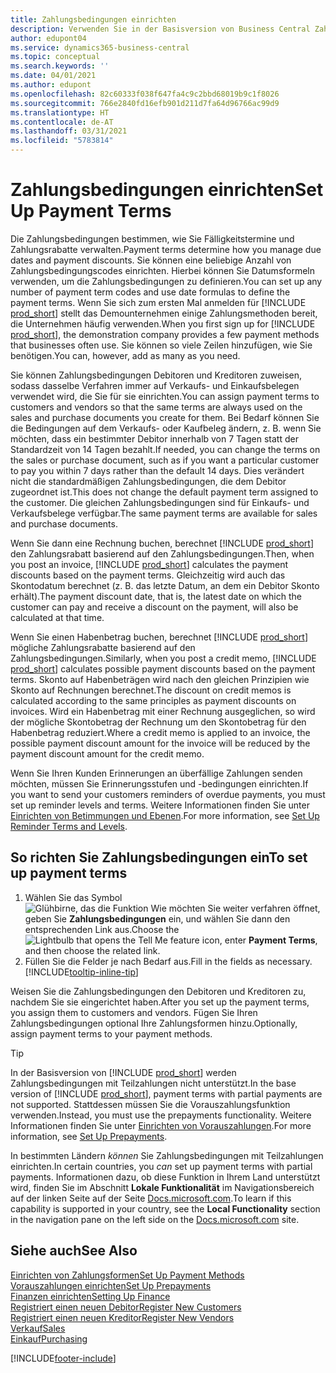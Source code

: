 ```yaml
---
title: Zahlungsbedingungen einrichten
description: Verwenden Sie in der Basisversion von Business Central Zahlungsbedingungen, um Fälligkeitstermine und Zahlungsrabatte zu verwalten.
author: edupont04
ms.service: dynamics365-business-central
ms.topic: conceptual
ms.search.keywords: ''
ms.date: 04/01/2021
ms.author: edupont
ms.openlocfilehash: 82c60333f038f647fa4c9c2bbd68019b9c1f8026
ms.sourcegitcommit: 766e2840fd16efb901d211d7fa64d96766ac99d9
ms.translationtype: HT
ms.contentlocale: de-AT
ms.lasthandoff: 03/31/2021
ms.locfileid: "5783814"
---
```

# <a name="set-up-payment-terms"></a><span data-ttu-id="1404f-103">Zahlungsbedingungen einrichten</span><span class="sxs-lookup"><span data-stu-id="1404f-103">Set Up Payment Terms</span></span>

<span data-ttu-id="1404f-104">Die Zahlungsbedingungen bestimmen, wie Sie Fälligkeitstermine und Zahlungsrabatte verwalten.</span><span class="sxs-lookup"><span data-stu-id="1404f-104">Payment terms determine how you manage due dates and payment discounts.</span></span> <span data-ttu-id="1404f-105">Sie können eine beliebige Anzahl von Zahlungsbedingungscodes einrichten. Hierbei können Sie Datumsformeln verwenden, um die Zahlungsbedingungen zu definieren.</span><span class="sxs-lookup"><span data-stu-id="1404f-105">You can set up any number of payment term codes and use date formulas to define the payment terms.</span></span> <span data-ttu-id="1404f-106">Wenn Sie sich zum ersten Mal anmelden für [!INCLUDE [prod_short](includes/prod_short.md)] stellt das Demounternehmen einige Zahlungsmethoden bereit, die Unternehmen häufig verwenden.</span><span class="sxs-lookup"><span data-stu-id="1404f-106">When you first sign up for [!INCLUDE [prod_short](includes/prod_short.md)], the demonstration company provides a few payment methods that businesses often use.</span></span> <span data-ttu-id="1404f-107">Sie können so viele Zeilen hinzufügen, wie Sie benötigen.</span><span class="sxs-lookup"><span data-stu-id="1404f-107">You can, however, add as many as you need.</span></span>  

<span data-ttu-id="1404f-108">Sie können Zahlungsbedingungen Debitoren und Kreditoren zuweisen, sodass dasselbe Verfahren immer auf Verkaufs- und Einkaufsbelegen verwendet wird, die Sie für sie einrichten.</span><span class="sxs-lookup"><span data-stu-id="1404f-108">You can assign payment terms to customers and vendors so that the same terms are always used on the sales and purchase documents you create for them.</span></span> <span data-ttu-id="1404f-109">Bei Bedarf können Sie die Bedingungen auf dem Verkaufs- oder Kaufbeleg ändern, z. B. wenn Sie möchten, dass ein bestimmter Debitor innerhalb von 7 Tagen statt der Standardzeit von 14 Tagen bezahlt.</span><span class="sxs-lookup"><span data-stu-id="1404f-109">If needed, you can change the terms on the sales or purchase document, such as if you want a particular customer to pay you within 7 days rather than the default 14 days.</span></span> <span data-ttu-id="1404f-110">Dies verändert nicht die standardmäßigen Zahlungsbedingungen, die dem Debitor zugeordnet ist.</span><span class="sxs-lookup"><span data-stu-id="1404f-110">This does not change the default payment term assigned to the customer.</span></span> <span data-ttu-id="1404f-111">Die gleichen Zahlungsbedingungen sind für Einkaufs- und Verkaufsbelege verfügbar.</span><span class="sxs-lookup"><span data-stu-id="1404f-111">The same payment terms are available for sales and purchase documents.</span></span>

<span data-ttu-id="1404f-112">Wenn Sie dann eine Rechnung buchen, berechnet [!INCLUDE [prod_short](includes/prod_short.md)] den Zahlungsrabatt basierend auf den Zahlungsbedingungen.</span><span class="sxs-lookup"><span data-stu-id="1404f-112">Then, when you post an invoice, [!INCLUDE [prod_short](includes/prod_short.md)] calculates the payment discounts based on the payment terms.</span></span> <span data-ttu-id="1404f-113">Gleichzeitig wird auch das Skontodatum berechnet (z. B. das letzte Datum, an dem ein Debitor Skonto erhält).</span><span class="sxs-lookup"><span data-stu-id="1404f-113">The payment discount date, that is, the latest date on which the customer can pay and receive a discount on the payment, will also be calculated at that time.</span></span>  

<span data-ttu-id="1404f-114">Wenn Sie einen Habenbetrag buchen, berechnet [!INCLUDE [prod_short](includes/prod_short.md)] mögliche Zahlungsrabatte basierend auf den Zahlungsbedingungen.</span><span class="sxs-lookup"><span data-stu-id="1404f-114">Similarly, when you post a credit memo, [!INCLUDE [prod_short](includes/prod_short.md)] calculates possible payment discounts based on the payment terms.</span></span> <span data-ttu-id="1404f-115">Skonto auf Habenbeträgen wird nach den gleichen Prinzipien wie Skonto auf Rechnungen berechnet.</span><span class="sxs-lookup"><span data-stu-id="1404f-115">The discount on credit memos is calculated according to the same principles as payment discounts on invoices.</span></span> <span data-ttu-id="1404f-116">Wird ein Habenbetrag mit einer Rechnung ausgeglichen, so wird der mögliche Skontobetrag der Rechnung um den Skontobetrag für den Habenbetrag reduziert.</span><span class="sxs-lookup"><span data-stu-id="1404f-116">Where a credit memo is applied to an invoice, the possible payment discount amount for the invoice will be reduced by the payment discount amount for the credit memo.</span></span>  

<span data-ttu-id="1404f-117">Wenn Sie Ihren Kunden Erinnerungen an überfällige Zahlungen senden möchten, müssen Sie Erinnerungsstufen und -bedingungen einrichten.</span><span class="sxs-lookup"><span data-stu-id="1404f-117">If you want to send your customers reminders of overdue payments, you must set up reminder levels and terms.</span></span> <span data-ttu-id="1404f-118">Weitere Informationen finden Sie unter [Einrichten von Betimmungen und Ebenen](finance-setup-reminders.md).</span><span class="sxs-lookup"><span data-stu-id="1404f-118">For more information, see [Set Up Reminder Terms and Levels](finance-setup-reminders.md).</span></span>  

## <a name="to-set-up-payment-terms"></a><span data-ttu-id="1404f-119">So richten Sie Zahlungsbedingungen ein</span><span class="sxs-lookup"><span data-stu-id="1404f-119">To set up payment terms</span></span>

1. <span data-ttu-id="1404f-120">Wählen Sie das Symbol ![Glühbirne, das die Funktion Wie möchten Sie weiter verfahren öffnet](media/ui-search/search_small.png "Tell me-Funktion"), geben Sie **Zahlungsbedingungen** ein, und wählen Sie dann den entsprechenden Link aus.</span><span class="sxs-lookup"><span data-stu-id="1404f-120">Choose the ![Lightbulb that opens the Tell Me feature](media/ui-search/search_small.png "Tell me what you want to do") icon, enter **Payment Terms**, and then choose the related link.</span></span>  
2. <span data-ttu-id="1404f-121">Füllen Sie die Felder je nach Bedarf aus.</span><span class="sxs-lookup"><span data-stu-id="1404f-121">Fill in the fields as necessary.</span></span> [!INCLUDE[tooltip-inline-tip](includes/tooltip-inline-tip_md.md)]  

<span data-ttu-id="1404f-122">Weisen Sie die Zahlungsbedingungen den Debitoren und Kreditoren zu, nachdem Sie sie eingerichtet haben.</span><span class="sxs-lookup"><span data-stu-id="1404f-122">After you set up the payment terms, you assign them to customers and vendors.</span></span> <span data-ttu-id="1404f-123">Fügen Sie Ihren Zahlungsbedingungen optional Ihre Zahlungsformen hinzu.</span><span class="sxs-lookup"><span data-stu-id="1404f-123">Optionally, assign payment terms to your payment methods.</span></span>  

> [!TIP]
> <span data-ttu-id="1404f-124">In der Basisversion von [!INCLUDE [prod_short](includes/prod_short.md)] werden Zahlungsbedingungen mit Teilzahlungen nicht unterstützt.</span><span class="sxs-lookup"><span data-stu-id="1404f-124">In the base version of [!INCLUDE [prod_short](includes/prod_short.md)], payment terms with partial payments are not supported.</span></span> <span data-ttu-id="1404f-125">Stattdessen müssen Sie die Vorauszahlungsfunktion verwenden.</span><span class="sxs-lookup"><span data-stu-id="1404f-125">Instead, you must use the prepayments functionality.</span></span> <span data-ttu-id="1404f-126">Weitere Informationen finden Sie unter [Einrichten von Vorauszahlungen](finance-set-up-prepayments.md).</span><span class="sxs-lookup"><span data-stu-id="1404f-126">For more information, see [Set Up Prepayments](finance-set-up-prepayments.md).</span></span>
>
> <span data-ttu-id="1404f-127">In bestimmten Ländern *können* Sie Zahlungsbedingungen mit Teilzahlungen einrichten.</span><span class="sxs-lookup"><span data-stu-id="1404f-127">In certain countries, you *can* set up payment terms with partial payments.</span></span> <span data-ttu-id="1404f-128">Informationen dazu, ob diese Funktion in Ihrem Land unterstützt wird, finden Sie im Abschnitt **Lokale Funktionalität** im Navigationsbereich auf der linken Seite auf der Seite [Docs.microsoft.com](about-localization.md).</span><span class="sxs-lookup"><span data-stu-id="1404f-128">To learn if this capability is supported in your country, see the **Local Functionality** section in the navigation pane on the left side on the [Docs.microsoft.com](about-localization.md) site.</span></span>

## <a name="see-also"></a><span data-ttu-id="1404f-129">Siehe auch</span><span class="sxs-lookup"><span data-stu-id="1404f-129">See Also</span></span>

[<span data-ttu-id="1404f-130">Einrichten von Zahlungsformen</span><span class="sxs-lookup"><span data-stu-id="1404f-130">Set Up Payment Methods</span></span>](finance-payment-methods.md)  
[<span data-ttu-id="1404f-131">Vorauszahlungen einrichten</span><span class="sxs-lookup"><span data-stu-id="1404f-131">Set Up Prepayments</span></span>](finance-set-up-prepayments.md)  
[<span data-ttu-id="1404f-132">Finanzen einrichten</span><span class="sxs-lookup"><span data-stu-id="1404f-132">Setting Up Finance</span></span>](finance-setup-finance.md)  
[<span data-ttu-id="1404f-133">Registriert einen neuen Debitor</span><span class="sxs-lookup"><span data-stu-id="1404f-133">Register New Customers</span></span>](sales-how-register-new-customers.md)  
[<span data-ttu-id="1404f-134">Registriert einen neuen Kreditor</span><span class="sxs-lookup"><span data-stu-id="1404f-134">Register New Vendors</span></span>](purchasing-how-register-new-vendors.md)  
[<span data-ttu-id="1404f-135">Verkauf</span><span class="sxs-lookup"><span data-stu-id="1404f-135">Sales</span></span>](sales-manage-sales.md)  
[<span data-ttu-id="1404f-136">Einkauf</span><span class="sxs-lookup"><span data-stu-id="1404f-136">Purchasing</span></span>](purchasing-manage-purchasing.md)  


[!INCLUDE[footer-include](includes/footer-banner.md)]